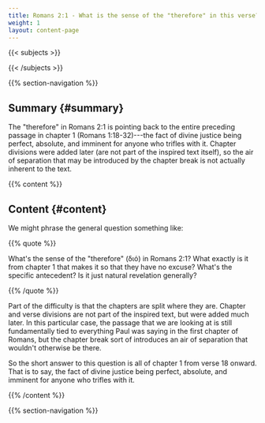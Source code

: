 ```yaml
---
title: Romans 2:1 - What is the sense of the "therefore" in this verse?
weight: 1
layout: content-page
---
```


{{< subjects >}}

{{< /subjects >}}

{{% section-navigation %}}

<!-- ## Video {#video}

{{% video
src=""

playlist=""

video=""

audio=""

slides="https://bibledocs.org/slides/"
%}} -->

## Summary {#summary}

The "therefore" in Romans 2:1 is pointing back to the entire preceding passage in chapter 1 (Romans 1:18-32)---the fact of divine justice being perfect, absolute, and imminent for anyone who trifles with it. Chapter divisions were added later (are not part of the inspired text itself), so the air of separation that may be introduced by the chapter break is not actually inherent to the text.

<!-- ## Timestamps {#timestamps} -->

{{% content %}}

## Content {#content}

<!-- --- -->

We might phrase the general question something like:

{{% quote %}}

What's the sense of the "therefore" (διό) in Romans 2:1? What exactly is it from chapter 1 that makes it so that they have no excuse? What's the specific antecedent? Is it just natural revelation generally?

{{% /quote %}}

Part of the difficulty is that the chapters are split where they are. Chapter and verse divisions are not part of the inspired text, but were added much later. In this particular case, the passage that we are looking at is still fundamentally tied to everything Paul was saying in the first chapter of Romans, but the chapter break sort of introduces an air of separation that wouldn't otherwise be there.

So the short answer to this question is all of chapter 1 from verse 18 onward.  That is to say, the fact of divine justice being perfect, absolute, and imminent for anyone who trifles with it.

{{% /content %}}


<!-- {{% transcript %}}

## Video/audio transcript {#video-audio-transcript}



{{% /transcript %}} -->

{{% section-navigation %}}
